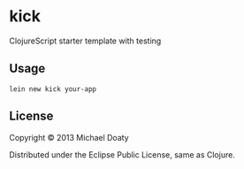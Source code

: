 # kick

ClojureScript starter template with testing

## Usage

```
lein new kick your-app
```    

## License

Copyright © 2013 Michael Doaty

Distributed under the Eclipse Public License, same as Clojure.

